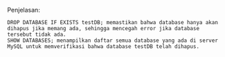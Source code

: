 Penjelasan:

    DROP DATABASE IF EXISTS testDB; memastikan bahwa database hanya akan dihapus jika memang ada, sehingga mencegah error jika database tersebut tidak ada.
    SHOW DATABASES; menampilkan daftar semua database yang ada di server MySQL untuk memverifikasi bahwa database testDB telah dihapus.